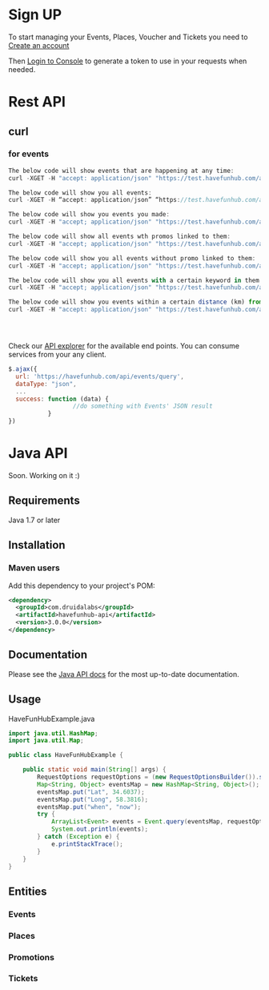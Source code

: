 # Sign UP

To start managing your Events, Places, Voucher and Tickets you need to [Create an account](https://havefunhub.com/tickets.html ) 

Then [Login to Console](https://organiser.havefunhub.com) to generate a token to use in your requests when needed.

# Rest API

## curl
### for events
```javascript
The below code will show events that are happening at any time:
curl -XGET -H "accept: application/json" "https://test.havefunhub.com/api/events/query?when=any"

The below code will show you all events:
curl -XGET -H “accept: application/json” “https://test.havefunhub.com/api/events/query”

The below code will show you events you made:
curl -XGET -H "accept; application/json" "https://test.havefunhub.com/api/events/query?user=your_username"

The below code will show all events wth promos linked to them:
curl -XGET -H "accept; application/json" "https://test.havefunhub.com/api/users/query?hasPromo=true"

The below code will show you all events without promo linked to them:
curl -XGET -H "accept; application/json" "https://test.havefunhub.com/api/users/query?hasPromo=false"

The below code will show you all events with a certain keyword in them:
curl -XGET -H "accept; application/json" "https://test.havefunhub.com/api/events/query?q= YOUR KEYWORD HERE"

The below code will show you events within a certain distance (km) from a chosen long and lat position:
curl -XGET -H "accept: application/json" "https://test.havefunhub.com/api/events/query?Lat=1&Long=1&Dist=100"





```

Check our [API explorer](https://havefunhub.com/api-doc) for the available end points. You can consume services from your any client.
```javascript
$.ajax({
  url: 'https://havefunhub.com/api/events/query',
  dataType: "json",
  ...
  success: function (data) {
                  //do something with Events' JSON result
           }
})
```
# Java API

Soon. Working on it :) 

## Requirements

Java 1.7 or later

## Installation

### Maven users

Add this dependency to your project's POM:

```xml
<dependency>
  <groupId>com.druidalabs</groupId>
  <artifactId>havefunhub-api</artifactId>
  <version>3.0.0</version>
</dependency>
```
## Documentation

Please see the [Java API docs](http://druidalabs.com) for the most up-to-date documentation.

## Usage

HaveFunHubExample.java

```java
import java.util.HashMap;
import java.util.Map;

public class HaveFunHubExample {

    public static void main(String[] args) {
        RequestOptions requestOptions = (new RequestOptionsBuilder()).setApiKey("YOUR-SECRET-KEY").build();
        Map<String, Object> eventsMap = new HashMap<String, Object>();
        eventsMap.put("Lat", 34.6037); 
        eventsMap.put("Long", 58.3816);
        eventsMap.put("when", "now");
        try {
            ArrayList<Event> events = Event.query(eventsMap, requestOptions);
            System.out.println(events);
        } catch (Exception e) {
            e.printStackTrace();
        }
    }
}
```

## Entities
### Events
### Places
### Promotions
### Tickets
